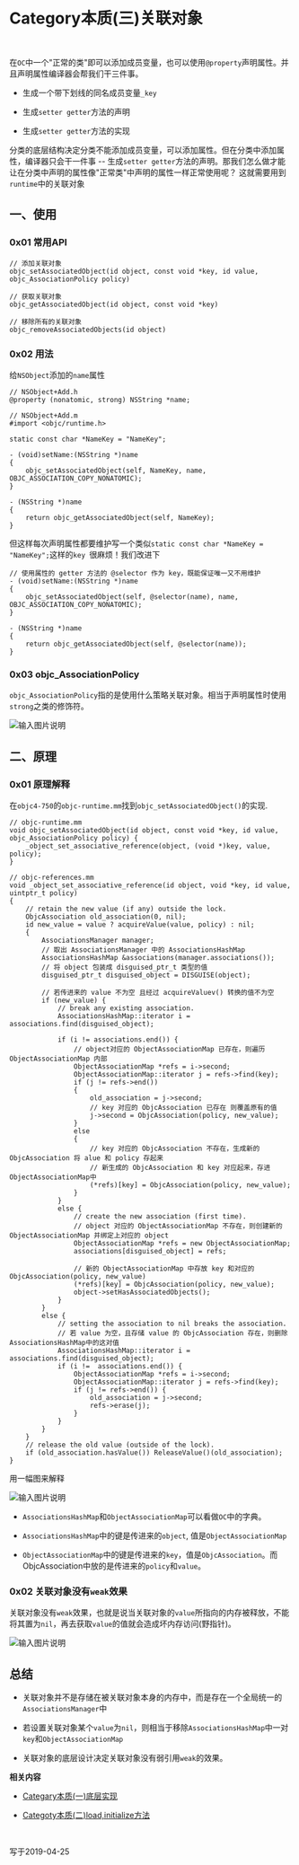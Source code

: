 # Category本质(三)关联对象

<br>

在`OC`中一个"正常的类"即可以添加成员变量，也可以使用`@property`声明属性。并且声明属性编译器会帮我们干三件事。

- 生成一个带下划线的同名成员变量`_key`

- 生成`setter getter`方法的声明

- 生成`setter getter`方法的实现

分类的底层结构决定分类不能添加成员变量，可以添加属性。但在分类中添加属性，编译器只会干一件事 -- 生成`setter getter`方法的声明。那我们怎么做才能让在分类中声明的属性像"正常类"中声明的属性一样正常使用呢？ 这就需要用到`runtime`中的关联对象

## 一、使用

### 0x01 常用API

```
// 添加关联对象
objc_setAssociatedObject(id object, const void *key, id value, objc_AssociationPolicy policy)

// 获取关联对象
objc_getAssociatedObject(id object, const void *key)

// 移除所有的关联对象
objc_removeAssociatedObjects(id object)
```

### 0x02 用法

给`NSObject`添加的`name`属性

```
// NSObject+Add.h
@property (nonatomic, strong) NSString *name;

// NSObject+Add.m
#import <objc/runtime.h>

static const char *NameKey = "NameKey";

- (void)setName:(NSString *)name
{
    objc_setAssociatedObject(self, NameKey, name, OBJC_ASSOCIATION_COPY_NONATOMIC);
}

- (NSString *)name
{
    return objc_getAssociatedObject(self, NameKey);
}
```

但这样每次声明属性都要维护写一个类似`static const char *NameKey = "NameKey";`这样的`key `很麻烦！我们改进下

```
// 使用属性的 getter 方法的 @selector 作为 key，既能保证唯一又不用维护
- (void)setName:(NSString *)name
{
    objc_setAssociatedObject(self, @selector(name), name, OBJC_ASSOCIATION_COPY_NONATOMIC);
}

- (NSString *)name
{
    return objc_getAssociatedObject(self, @selector(name));
}
```

### 0x03 objc_AssociationPolicy

`objc_AssociationPolicy`指的是使用什么策略关联对象。相当于声明属性时使用`strong`之类的修饰符。

![输入图片说明](https://gitee.com/uploads/images/2019/0428/095326_c30fb90c_1355277.png "Snip20190428_9.png")

## 二、原理

### 0x01 原理解释

在`objc4-750`的`objc-runtime.mm`找到`objc_setAssociatedObject()`的实现.

```
// objc-runtime.mm
void objc_setAssociatedObject(id object, const void *key, id value, objc_AssociationPolicy policy) {
    _object_set_associative_reference(object, (void *)key, value, policy);
}

// objc-references.mm
void _object_set_associative_reference(id object, void *key, id value, uintptr_t policy) 
{
    // retain the new value (if any) outside the lock.
    ObjcAssociation old_association(0, nil);
    id new_value = value ? acquireValue(value, policy) : nil;
    {
        AssociationsManager manager;
        // 取出 AssociationsManager 中的 AssociationsHashMap
        AssociationsHashMap &associations(manager.associations());
        // 将 object 包装成 disguised_ptr_t 类型的值
        disguised_ptr_t disguised_object = DISGUISE(object);
        
        // 若传进来的 value 不为空 且经过 acquireValuev() 转换的值不为空
        if (new_value) {
            // break any existing association.
            AssociationsHashMap::iterator i = associations.find(disguised_object);
            
            if (i != associations.end()) {
                // object对应的 ObjectAssociationMap 已存在，则遍历 ObjectAssociationMap 内部
                ObjectAssociationMap *refs = i->second;
                ObjectAssociationMap::iterator j = refs->find(key);
                if (j != refs->end()) 
                {
                    old_association = j->second;
                    // key 对应的 ObjcAssociation 已存在 则覆盖原有的值
                    j->second = ObjcAssociation(policy, new_value);
                } 
                else 
                {
                	// key 对应的 ObjcAssociation 不存在，生成新的 ObjcAssociation 将 alue 和 policy 存起来
                	// 新生成的 ObjcAssociation 和 key 对应起来，存进 ObjectAssociationMap中
                    (*refs)[key] = ObjcAssociation(policy, new_value);
                }
            } 
            else {
                // create the new association (first time).
                // object 对应的 ObjectAssociationMap 不存在，则创建新的 ObjectAssociationMap 并绑定上对应的 object
                ObjectAssociationMap *refs = new ObjectAssociationMap;
                associations[disguised_object] = refs;
                
                // 新的 ObjectAssociationMap 中存放 key 和对应的 ObjcAssociation(policy, new_value)
                (*refs)[key] = ObjcAssociation(policy, new_value);
                object->setHasAssociatedObjects();
            }
        }
        else {
            // setting the association to nil breaks the association.
            // 若 value 为空，且存储 value 的 ObjcAssociation 存在，则删除 AssociationsHashMap中的这对值
            AssociationsHashMap::iterator i = associations.find(disguised_object);
            if (i !=  associations.end()) {
                ObjectAssociationMap *refs = i->second;
                ObjectAssociationMap::iterator j = refs->find(key);
                if (j != refs->end()) {
                    old_association = j->second;
                    refs->erase(j);
                }
            }
        }
    }
    // release the old value (outside of the lock).
    if (old_association.hasValue()) ReleaseValue()(old_association);
}
```

用一幅图来解释

![输入图片说明](https://gitee.com/uploads/images/2019/0428/095343_2168d977_1355277.png "Snip20190428_8.png")


- `AssociationsHashMap`和`ObjectAssociationMap`可以看做`OC`中的字典。

- `AssociationsHashMap`中的键是传进来的`object`, 值是`ObjectAssociationMap`

- `ObjectAssociationMap`中的键是传进来的`key`，值是`ObjcAssociation`。而ObjcAssociation中放的是传进来的`policy`和`value`。


### 0x02 关联对象没有`weak`效果

关联对象没有`weak`效果，也就是说当关联对象的`value`所指向的内存被释放，不能将其置为`nil`，再去获取`value`的值就会造成坏内存访问(野指针)。

![输入图片说明](https://gitee.com/uploads/images/2019/0428/104847_c59036c5_1355277.png "Snip20190428_11.png")

## 总结

- 关联对象并不是存储在被关联对象本身的内存中，而是存在一个全局统一的`AssociationsManager`中

- 若设置关联对象某个`value`为`nil`，则相当于移除`AssociationsHashMap`中一对`key`和`ObjectAssociationMap`

- 关联对象的底层设计决定关联对象没有弱引用`weak`的效果。


**相关内容**

- [Categary本质(一)底层实现](https://gitee.com/zhaoName0x01/Notes/blob/master/iOS/Categary本质(一)底层实现.md)

- [Categoty本质(二)load,initialize方法](https://gitee.com/zhaoName0x01/Notes/edit/master/iOS/Categoty本质(二)load,initialize方法.md)

<br>

写于2019-04-25

<br>